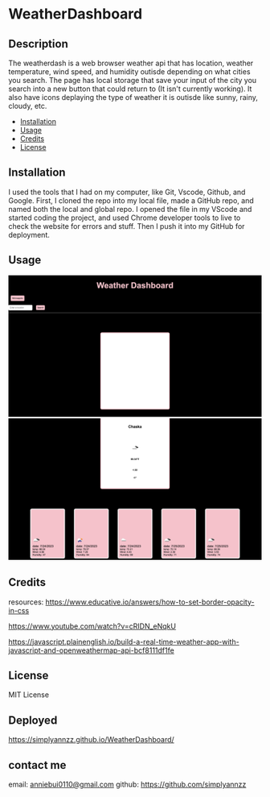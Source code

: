 # WeatherDashboard

## Description

The weatherdash is a web browser weather api that has location, weather temperature, wind speed, and humidity outisde depending on what cities you search. The page has local storage that save your input of the city you search into a new button that could return to (It isn't currently working). It also have icons deplaying the type of weather it is outisde like sunny, rainy, cloudy, etc.

- [Installation](#installation)
- [Usage](#usage)
- [Credits](#credits)
- [License](#license)

## Installation

I used the tools that I had on my computer, like Git, Vscode, Github, and Google. First, I cloned the repo into my local file, made a GitHub repo, and named both the local and global repo. I opened the file in my VScode and started coding the project, and used Chrome developer tools to live to check the website for errors and stuff. Then I push it into my GitHub for deployment.

## Usage

![alt text](./assest/1.png)
![alt text](./assest/2.png)

## Credits

resources:
https://www.educative.io/answers/how-to-set-border-opacity-in-css

https://www.youtube.com/watch?v=cRIDN_eNqkU

https://javascript.plainenglish.io/build-a-real-time-weather-app-with-javascript-and-openweathermap-api-bcf8111df1fe

## License

MIT License

## Deployed
https://simplyannzz.github.io/WeatherDashboard/
## contact me

email: anniebui0110@gmail.com
github: https://github.com/simplyannzz
